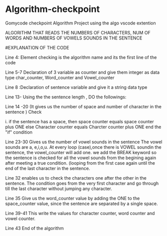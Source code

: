 # Algorithm-checkpoint

Gomycode checkpoint Algorithm Project using the algo vscode extention

ALGORITHM THAT READS THE NUMBERS OF CHARACTERS, NUM OF WORDS AND NUMBERS OF VOWELS SOUNDS  IN THE SENTENCE

#EXPLANATION OF THE CODE

Line 4: Element checking is the algorithm name and its the first line of the code

Line 5-7 Declaration of 3 variable as counter and give them integer as data type
       char_counter, Word_counter and Vowel_counter  
       
Line 8 :Declaration of sentence variable  and give it a string data type

Line 13- Using the the sentence length , DO the followings:

Line 14 -20  (It gives us the number of space and number of character in the sentence ) Check

   i. if the sentence has a space, then space counter equals space counter plus ONE
   else Character counter equals Charcter counter plus ONE
   end the "if" condition
   
   Line 23-30 Gives us the number of vowel sounds in the sentence
   The vowel sounds are a, e,i,o,u.
   At every loop (case),once there is VOWEL soundin the sentence, the vowel_counter will add one.
   we add the BREAK keyword so the sentence is checked for all the vowel sounds from the begining again after meeting a true condition. (looping from the first case again until the end of the last character in the sentence.
   
   Line 32 enables us to check the characters one after the other in the sentence. The condition goes from the very first character and go through till the last character without jumping any character.
   
   Line 35 Give us the word_counter value by adding the ONE to the space_counter value, since the sentence are separated by a single space.

   Line 39-41 This write the values for character counter, word counter and vowel counter.
   
   Line 43 End of the algorithm
   


